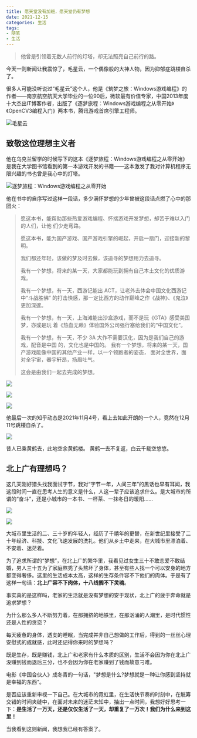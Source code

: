 ```yaml
---
title: 愿天堂没有加班，愿天堂仍有梦想
date: 2021-12-15
categories: 生活
tags: 
- 随笔
- 生活
---
```


> 他曾是引领着无数人前行的灯塔，却无法照亮自己前行的路。

今天一则新闻让我震惊了，毛星云，一个偶像般的大神人物，因为抑郁症跳楼自杀了。

很多人可能没听说过“毛星云”这个人，他是《筑梦之旅：Windows游戏编程》的作者——南京航空航天大学毕业的一位90后，微软最有价值专家，中国2013年度十大杰出IT博客作者，出版了《逐梦旅程：Windows游戏编程之从零开始》《OpenCV3编程入门》两本书，腾讯游戏首席引擎工程师。

![毛星云](http://img.hufeifei.cn/img/image-20211214193245723.png)

## 致敬这位理想主义者

他在乌克兰留学的时候写下的这本《逐梦旅程：Windows游戏编程之从零开始》是我在大学图书馆看到的第一本游戏开发的书籍——这本激发了我对计算机程序无限兴趣的书也曾是我心中的灯塔。

![逐梦旅程：Windows游戏编程之从零开始](https://tse4-mm.cn.bing.net/th/id/OIP-C.7VcB5xnR6CoDyojU48Qx0QHaEK?pid=ImgDet&rs=1)

他在书中的自序写过这样一段话，多少满怀梦想的少年曾被这段话点燃了心中的那团火：

> 愿这本书，能帮助那些热爱游戏编程、怀揣游戏开发梦想，却苦于难以入门的人们，让他 们少走弯路。 
>
> 愿这本书，能为国产游戏、国产游戏引擎的崛起，开启一扇门，迎接新的黎明。 
>
> 我们都还年轻，该做的梦及时去做，该追寻的梦想用力去追寻。
>
> 我有一个梦想，将来的某一天，大家都能玩到拥有自己本土文化的优质游戏。 
>
> 我有一个梦想，有一天，西游记能出 ACT，让老外去体会中国文化西游记中“斗战胜佛” 的打击快感，那一定比西方的动作巅峰之作《战神》、《鬼泣》更加深邃。 
>
> 我有一个梦想，有一天，上海滩能出沙盒游戏，而不是玩《GTA》感受美国梦，亦或是玩 着《热血无赖》体验国外公司强行塞给我们的“中国文化”。 
>
> 我有一个梦想，有一天，不少 3A 大作不需要汉化，因为是我们自己的游戏，配音是中国 的，文化也是中国的。 我有一个梦想，将来的某一天，国产游戏能像中国的其他产业一样，以一个领跑者的姿态， 面对全世界，面对全宇宙，器宇轩昂，扬眉吐气。 
>
> 这会是由我们一起去完成的梦想。

![](http://img.hufeifei.cn/img/image-20211214195605018.png)

![](http://img.hufeifei.cn/img/image-20211214195646292.png)

![](http://img.hufeifei.cn/img/image-20211214195705693.png)

他最后一次的知乎动态是2021年11月4号，看上去如此开朗的一个人，竟然在12月11号跳楼自杀了。

![](http://img.hufeifei.cn/img/image-20211214200937910.png)

昔人已乘黄鹤去，此地空余黄鹤楼。 黄鹤一去不复返，白云千载空悠悠。

## 北上广有理想吗？

这几天刚好猎头找我面试字节，我对“字节一年，人间三年”的黑话也早有耳闻，我这段时间一直在思考人生的意义是什么，人这一辈子应该追求什么。是大城市的所谓的“奋斗”，还是小城市的一本书、一杯茶、一抹冬日的暖阳......

![](http://img.hufeifei.cn/img/image-20211214203015465.png)

![](http://img.hufeifei.cn/img/image-20211214203221344.png)

大城市里生活的二、三十岁的年轻人，经历了千禧年的更替，在新世纪里接受了二十年经济、科技、文化飞速发展的洗礼。他们从乡土中走来，在大城市里漂泊着、不安着、迷茫着。

为了追求所谓的“梦想”，在北上广的繁华里，我看见过女生三十不敢恋爱不敢结婚，男人三十五为了家庭熬秃了头熬坏了身体，甚至有些人找一个可以安身的地方都变得奢侈。这里的生活成本太高，这样的生存条件容不下他们的肉体。于是有了这样一句话：**北上广容不下肉体，十八线搁不下灵魂**。

事实真的是这样吗，老家的生活就是没有梦想的安于现状，北上广的疲于奔命就是追求梦想？

为什么那么多人不断努力着，在那拥挤的地铁里，在那汹涌的人潮里，是时代惯性还是人性的贪恋？

每天疲惫的身体，透支的睡眠，当完成并非自己想做的工作后，得到的一丝丝心理安慰式的成就感，此时还记得你来时的梦想吗？

既是生存，既是赚钱，北上广和老家有什么本质的区别，生活不会因为你在北上广没赚到钱而退后三分，也不会因为你在老家赚到了钱而故意刁难。

电影《中国合伙人》成冬青的一句话，"梦想是什么?梦想就是一种让你感到坚持就是幸福的东西"。

是否应该重新审视一下自己。在大城市的霓虹里，在生活快节奏的时刻中，在觥筹交错的时间夹缝中，在面对未来的迷茫未知中，抽出一点时间，我想好好思考一下：**是生活了一万天，还是仅仅生活了一天，却重复了一万次！我们为什么来到这里！**

当我看到这则新闻，我想我已经有答案了。

